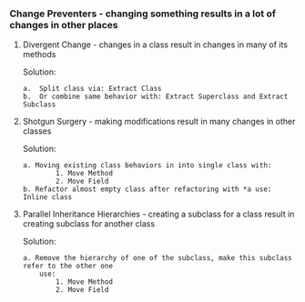 ### Change Preventers - changing something results in a lot of changes in other places

1.  Divergent Change - changes in a class result in changes in many of its methods

    Solution:

        a.  Split class via: Extract Class
        b.  Or combine same behavior with: Extract Superclass and Extract Subclass

2.  Shotgun Surgery - making modifications result in many changes in other classes

    Solution:

        a. Moving existing class behaviors in into single class with:
                1. Move Method
                2. Move Field
        b. Refactor almost empty class after refactoring with *a use: Inline class

3.  Parallel Inheritance Hierarchies - creating a subclass for a class
    result in creating subclass for another class

    Solution:

        a. Remove the hierarchy of one of the subclass, make this subclass refer to the other one
            use:
                1. Move Method
                2. Move Field
